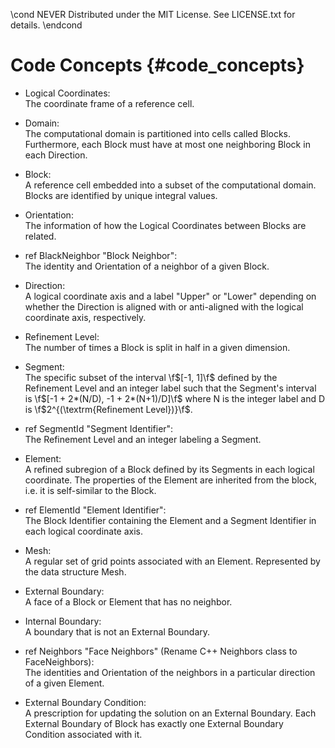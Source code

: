\cond NEVER
Distributed under the MIT License.
See LICENSE.txt for details.
\endcond
# Code Concepts {#code_concepts}

* Logical Coordinates:<br>
  The coordinate frame of a reference cell.

* Domain:<br>
  The computational domain is partitioned into cells called Blocks. Furthermore, each Block
  must have at most one neighboring Block in each Direction.

* Block:<br>
  A reference cell embedded into a subset of the computational domain. Blocks
  are identified by unique integral values.

* Orientation:<br>
  The information of how the Logical Coordinates between Blocks are related.

* ref BlackNeighbor "Block Neighbor":<br>
  The identity and Orientation of a neighbor of a given Block.

* Direction:<br>
  A logical coordinate axis and a label "Upper" or "Lower" depending on whether
  the Direction is aligned with or anti-aligned with the logical coordinate
  axis, respectively.

* Refinement Level:<br>
  The number of times a Block is split in half in a given dimension.

* Segment:<br>
  The specific subset of the interval \f$[-1, 1]\f$ defined by the Refinement Level and an integer label
  such that the Segment's interval is \f$[-1 + 2*(N/D), -1 + 2*(N+1)/D]\f$ where N is the integer label and
  D is \f$2^{(\textrm{Refinement Level})}\f$.

* ref SegmentId "Segment Identifier":<br>
  The Refinement Level and an integer labeling a Segment.

* Element:<br>
  A refined subregion of a Block defined by its Segments in each
  logical coordinate. The properties of the Element
  are inherited from the block, i.e. it is self-similar to the Block.

* ref ElementId "Element Identifier":<br>
  The Block Identifier containing the Element and a Segment Identifier
  in each logical coordinate axis.

* Mesh:<br>
  A regular set of grid points associated with an Element. Represented by the data structure Mesh.

* External Boundary:<br>
  A face of a Block or Element that has no neighbor.

* Internal Boundary:<br>
  A boundary that is not an External Boundary.

* ref Neighbors "Face Neighbors" (Rename C++ Neighbors class to FaceNeighbors):<br>
  The identities and Orientation of the neighbors in a particular direction of a given Element.

* External Boundary Condition:<br>
  A prescription for updating the solution on an External Boundary. Each
  External Boundary of Block has exactly one External Boundary Condition
  associated with it.
